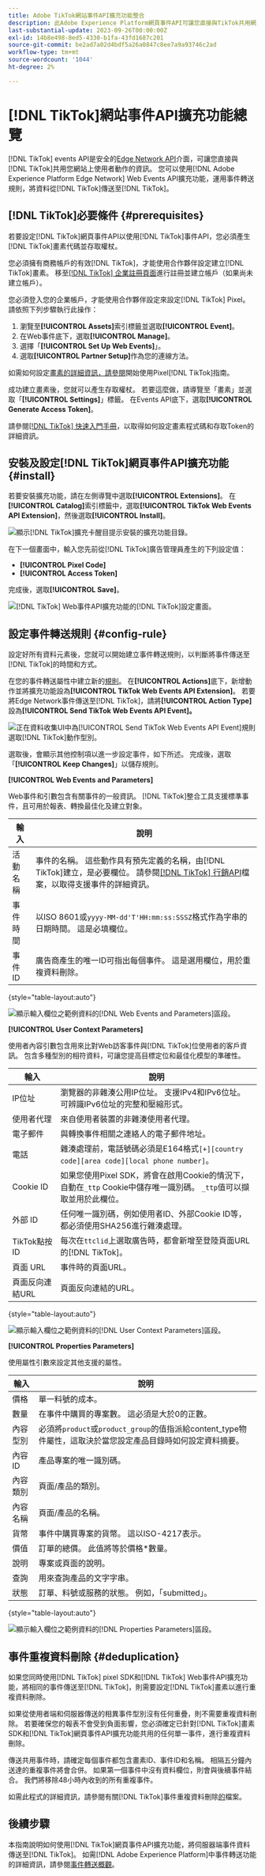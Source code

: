 ```yaml
---
title: Adobe TikTok網站事件API擴充功能整合
description: 此Adobe Experience Platform網頁事件API可讓您直接與TikTok共用網站互動。
last-substantial-update: 2023-09-26T00:00:00Z
exl-id: 14b8e498-8ed5-4330-b1fa-43fd1687c201
source-git-commit: be2ad7a02d4bdf5a26a0847c8ee7a9a93746c2ad
workflow-type: tm+mt
source-wordcount: '1044'
ht-degree: 2%

---
```


# [!DNL TikTok]網站事件API擴充功能總覽

[!DNL TikTok] events API是安全的[Edge Network API](https://developer.adobe.com/data-collection-apis/docs/)介面，可讓您直接與[!DNL TikTok]共用您網站上使用者動作的資訊。 您可以使用[!DNL Adobe Experience Platform Edge Network] Web Events API擴充功能，運用事件轉送規則，將資料從[!DNL TikTok]傳送至[!DNL TikTok]。

## [!DNL TikTok]必要條件 {#prerequisites}

若要設定[!DNL TikTok]網頁事件API以使用[!DNL TikTok]事件API，您必須產生[!DNL TikTok]畫素代碼並存取權杖。

您必須擁有商務帳戶的有效[!DNL TikTok]，才能使用合作夥伴設定建立[!DNL TikTok]畫素。 移至[[!DNL TikTok] 企業註冊頁面](https://www.tiktok.com/business/en-US/solutions/business-account)進行註冊並建立帳戶（如果尚未建立帳戶）。

您必須登入您的企業帳戶，才能使用合作夥伴設定來設定[!DNL TikTok] Pixel。 請依照下列步驟執行此操作：

1. 瀏覽至&#x200B;**[!UICONTROL Assets]**&#x200B;索引標籤並選取&#x200B;**[!UICONTROL Event]**。
2. 在Web事件底下，選取&#x200B;**[!UICONTROL Manage]**。
3. 選擇「**[!UICONTROL Set Up Web Events]**」。
4. 選取&#x200B;**[!UICONTROL Partner Setup]**&#x200B;作為您的連線方法。

如需如何設定[畫素的詳細資訊，請參閱](https://ads.tiktok.com/help/article/get-started-pixel)開始使用Pixel[!DNL TikTok]指南。

成功建立畫素後，您就可以產生存取權杖。 若要這麼做，請導覽至「畫素」並選取「**[!UICONTROL Settings]**」標籤。 在Events API底下，選取&#x200B;**[!UICONTROL Generate Access Token]**。

請參閱[[!DNL TikTok] 快速入門手冊](https://business-api.tiktok.com/portal/docs?id=1739584855420929)，以取得如何設定畫素程式碼和存取Token的詳細資訊。

## 安裝及設定[!DNL TikTok]網頁事件API擴充功能 {#install}

若要安裝擴充功能，請在左側導覽中選取&#x200B;**[!UICONTROL Extensions]**。 在&#x200B;**[!UICONTROL Catalog]**&#x200B;索引標籤中，選取&#x200B;**[!UICONTROL TikTok Web Events API Extension]**，然後選取&#x200B;**[!UICONTROL Install]**。

![顯示[!DNL TikTok]擴充卡醒目提示安裝的擴充功能目錄。](../../../images/extensions/server/tiktok/install-extension.png)

在下一個畫面中，輸入您先前從[!DNL TikTok]廣告管理員產生的下列設定值：

* **[!UICONTROL Pixel Code]**
* **[!UICONTROL Access Token]**

完成後，選取&#x200B;**[!UICONTROL Save]**。

![[!DNL TikTok] Web事件API擴充功能的[!DNL TikTok]設定畫面。](../../../images/extensions/server/tiktok/configure.png)

## 設定事件轉送規則 {#config-rule}

設定好所有資料元素後，您就可以開始建立事件轉送規則，以判斷將事件傳送至[!DNL TikTok]的時間和方式。

在您的事件轉送屬性中建立新的[規則](../../../ui/managing-resources/rules.md)。 在&#x200B;**[!UICONTROL Actions]**&#x200B;底下，新增動作並將擴充功能設為&#x200B;**[!UICONTROL TikTok Web Events API Extension]**。 若要將Edge Network事件傳送至[!DNL TikTok]，請將&#x200B;**[!UICONTROL Action Type]**&#x200B;設為&#x200B;**[!UICONTROL Send TikTok Web Events API Event]。**

![正在資料收集UI中為[!UICONTROL Send TikTok Web Events API Event]規則選取[!DNL TikTok]動作型別。](../../../images/extensions/server/tiktok/select-action.png)

選取後，會顯示其他控制項以進一步設定事件，如下所述。 完成後，選取「**[!UICONTROL Keep Changes]**」以儲存規則。

**[!UICONTROL Web Events and Parameters]**

Web事件和引數包含有關事件的一般資訊。 [!DNL TikTok]整合工具支援標準事件，且可用於報表、轉換最佳化及建立對象。

| 輸入 | 說明 |
| --- | --- |
| 活動名稱 | 事件的名稱。 這些動作具有預先定義的名稱，由[!DNL TikTok]建立，是必要欄位。 請參閱[[!DNL TikTok] 行銷API](https://business-api.tiktok.com/portal/docs?id=1741601162187777)檔案，以取得支援事件的詳細資訊。 |
| 事件時間 | 以ISO 8601或`yyyy-MM-dd'T'HH:mm:ss:SSSZ`格式作為字串的日期時間。 這是必填欄位。 |
| 事件 ID | 廣告商產生的唯一ID可指出每個事件。 這是選用欄位，用於重複資料刪除。 |

{style="table-layout:auto"}

![顯示輸入欄位之範例資料的[!DNL Web Events and Parameters]區段。](../../../images/extensions/server/tiktok/configure-web-events-parameters.png)

**[!UICONTROL User Context Parameters]**

使用者內容引數包含用來比對Web訪客事件與[!DNL TikTok]位使用者的客戶資訊。 包含多種型別的相符資料，可讓您提高目標定位和最佳化模型的準確性。

| 輸入 | 說明 |
| --- | --- |
| IP位址 | 瀏覽器的非雜湊公用IP位址。 支援IPv4和IPv6位址。 可辨識IPv6位址的完整和壓縮形式。 |
| 使用者代理 | 來自使用者裝置的非雜湊使用者代理。 |
| 電子郵件 | 與轉換事件相關之連絡人的電子郵件地址。 |
| 電話 | 雜湊處理前，電話號碼必須是E164格式`[+][country code][area code][local phone number]`。 |
| Cookie ID | 如果您使用Pixel SDK，將會在啟用Cookie的情況下，自動在`_ttp` Cookie中儲存唯一識別碼。 `_ttp`值可以擷取並用於此欄位。 |
| 外部 ID | 任何唯一識別碼，例如使用者ID、外部Cookie ID等，都必須使用SHA256進行雜湊處理。 |
| TikTok點按ID | 每次在`ttclid`上選取廣告時，都會新增至登陸頁面URL的[!DNL TikTok]。 |
| 頁面 URL | 事件時的頁面URL。 |
| 頁面反向連結URL | 頁面反向連結的URL。 |

{style="table-layout:auto"}

![顯示輸入欄位之範例資料的[!DNL User Context Parameters]區段。](../../../images/extensions/server/tiktok/configure-user-context-parameters.png)

**[!UICONTROL Properties Parameters]**

使用屬性引數來設定其他支援的屬性。

| 輸入 | 說明 |
| --- | --- |
| 價格 | 單一料號的成本。 |
| 數量 | 在事件中購買的專案數。 這必須是大於0的正數。 |
| 內容型別 | 必須將`product`或`product_group`的值指派給content_type物件屬性，這取決於當您設定產品目錄時如何設定資料摘要。 |
| 內容ID | 產品專案的唯一識別碼。 |
| 內容類別 | 頁面/產品的類別。 |
| 內容名稱 | 頁面/產品的名稱。 |
| 貨幣 | 事件中購買專案的貨幣。 這以ISO-4217表示。 |
| 價值 | 訂單的總價。 此值將等於價格*數量。 |
| 說明 | 專案或頁面的說明。 |
| 查詢 | 用來查詢產品的文字字串。 |
| 狀態 | 訂單、料號或服務的狀態。 例如，「submitted」。 |

{style="table-layout:auto"}

![顯示輸入欄位之範例資料的[!DNL Properties Parameters]區段。](../../../images/extensions/server/tiktok/configure-properties-parameters.png)

## 事件重複資料刪除 {#deduplication}

如果您同時使用[!DNL TikTok] pixel SDK和[!DNL TikTok] Web事件API擴充功能，將相同的事件傳送至[!DNL TikTok]，則需要設定[!DNL TikTok]畫素以進行重複資料刪除。

如果從使用者端和伺服器傳送的相異事件型別沒有任何重疊，則不需要重複資料刪除。 若要確保您的報表不會受到負面影響，您必須確定已針對[!DNL TikTok]畫素SDK和[!DNL TikTok]網頁事件API擴充功能共用的任何單一事件，進行重複資料刪除。

傳送共用事件時，請確定每個事件都包含畫素ID、事件ID和名稱。 相隔五分鐘內送達的重複事件將會合併。 如果第一個事件中沒有資料欄位，則會與後續事件結合。 我們將移除48小時內收到的所有重複事件。

如需此程式的詳細資訊，請參閱有關[!DNL TikTok]事件重複資料刪除[的](https://ads.tiktok.com/help/article/event-deduplication)檔案。

## 後續步驟

本指南說明如何使用[!DNL TikTok]網頁事件API擴充功能，將伺服器端事件資料傳送至[!DNL TikTok]。 如需[!DNL Adobe Experience Platform]中事件轉送功能的詳細資訊，請參閱[事件轉送概觀](../../../ui/event-forwarding/overview.md)。
